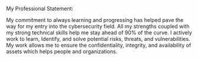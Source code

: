 My Professional Statement: 

My commitment to always learning and progressing has helped pave the way for my entry into the cybersecurity field. All my strengths coupled with my strong technical skills help me stay ahead of 90% of the curve. I actively work to learn, 
Identify, and solve potential risks, threats, and vulnerabilities. My work allows me to ensure the confidentiality, integrity, and availability of assets which helps people and organizations.

